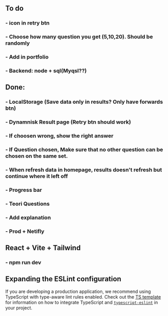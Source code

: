 ## To do
 ### - icon in retry btn
 ### - Choose how many question you get (5,10,20). Should be randomly
 ### - Add in portfolio
 ### - Backend: node + sql(Myqsl??)
 

## Done: 
 ### - LocalStorage (Save data only in results? Only have forwards btn)
 ### - Dynamnisk Result page (Retry btn should work) 
 ### - If choosen wrong, show the right answer
 ### - If Question chosen, Make sure that no other question can be chosen on the same set.
 ###  - When refresh data in homepage, results doesn't refresh but continue where it left off
 ### - Progress bar
 ### - Teori Questions
 ### - Add explanation
 ### - Prod + Netifly






## React + Vite + Tailwind
 ### - npm run dev
 

## Expanding the ESLint configuration

If you are developing a production application, we recommend using TypeScript with type-aware lint rules enabled. Check out the [TS template](https://github.com/vitejs/vite/tree/main/packages/create-vite/template-react-ts) for information on how to integrate TypeScript and [`typescript-eslint`](https://typescript-eslint.io) in your project.







